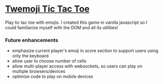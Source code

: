 # [Twemoji Tic Tac Toe](https://aditiohri.com)
Play tic tac toe with emojis.
I created this game in vanilla javascript so I could familiarize myself with the DOM and all its utilities!

### Future enhancements
- emphasize current player's emoji in score section to support users using only the keyboard
- allow user to choose number of cells
- allow multi-player access with websockets, so users can play on multiple browsers/devices
- optimize code to play on mobile devices
